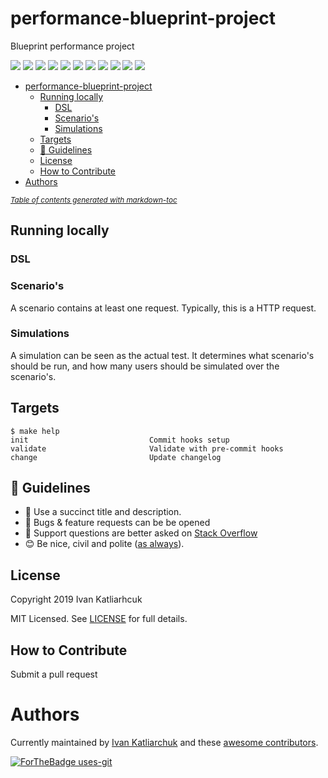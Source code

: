 # performance-blueprint-project

Blueprint performance project

[![](https://img.shields.io/github/license/ik-performance/performance-blueprint-project)](https://github.com/ik-performance/performance-blueprint-project)
![](https://img.shields.io/github/v/tag/ik-performance/performance-blueprint-project)
![](https://img.shields.io/issues/github/ik-performance/performance-blueprint-project)
![](https://img.shields.io/github/issues/ik-performance/performance-blueprint-project)
![](https://img.shields.io/github/issues-closed/ik-performance/performance-blueprint-project)
[![](https://img.shields.io/github/languages/code-size/ik-performance/performance-blueprint-project)](https://github.com/ik-performance/performance-blueprint-project)
[![](https://img.shields.io/github/repo-size/ik-performance/performance-blueprint-project)](https://github.com/ik-performance/performance-blueprint-project)
![](https://img.shields.io/github/languages/top/ik-performance/performance-blueprint-project?color=green&logo=terraform&logoColor=blue)
![](https://img.shields.io/github/commit-activity/m/ik-performance/performance-blueprint-project)
![](https://img.shields.io/github/contributors/ik-performance/performance-blueprint-project)
![](https://img.shields.io/github/last-commit/ik-performance/performance-blueprint-project)

- [performance-blueprint-project](#performance-blueprint-project)
  * [Running locally](#running-locally)
    + [DSL](#dsl)
    + [Scenario's](#scenario-s)
    + [Simulations](#simulations)
  * [Targets](#targets)
  * [:memo: Guidelines](#-memo--guidelines)
  * [License](#license)
  * [How to Contribute](#how-to-contribute)
- [Authors](#authors)

<small><i><a href='http://ecotrust-canada.github.io/markdown-toc/'>Table of contents generated with markdown-toc</a></i></small>

## Running locally

### DSL

### Scenario's
A scenario contains at least one request. Typically, this is a HTTP request.

### Simulations
A simulation can be seen as the actual test. It determines what scenario's should be run, and how many users should be simulated over the scenario's.

## Targets

<!-- START makefile-doc -->
```
$ make help
init                           Commit hooks setup
validate                       Validate with pre-commit hooks
change                         Update changelog
```
<!-- END makefile-doc -->

## :memo: Guidelines

 - :memo: Use a succinct title and description.
 - :bug: Bugs & feature requests can be be opened
 - :signal_strength: Support questions are better asked on [Stack Overflow](https://stackoverflow.com/)
 - :blush: Be nice, civil and polite ([as always](http://contributor-covenant.org/version/1/4/)).

## License

Copyright 2019 Ivan Katliarhcuk

MIT Licensed. See [LICENSE](./LICENSE) for full details.

## How to Contribute

Submit a pull request

# Authors

Currently maintained by [Ivan Katliarchuk](https://github.com/ivankatliarchuk) and these [awesome contributors](https://github.com/terraform-module/terraform-module-blueprint/graphs/contributors).

[![ForTheBadge uses-git](http://ForTheBadge.com/images/badges/uses-git.svg)](https://GitHub.com/)
